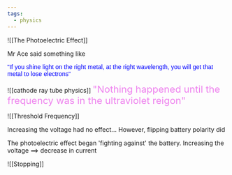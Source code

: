 ```yaml
---
tags:
  - physics
---
```


![[The Photoelectric Effect]]


Mr Ace said something like
<div>
<span style="font-family:Arial; font-size:default; color:blue">


"If you shine light on the right metal, at the right wavelength, you will get that metal to lose electrons"

</span>




</div>


![[cathode ray tube physics]]
<span style="color:violet;font-size:22">"Nothing happened until the frequency was in the ultraviolet reigon"</span>

![[Threshold Frequency]]


Increasing the voltage had no effect...
However, flipping battery polarity did

The photoelectric effect began 'fighting against' the battery.
Increasing the voltage $\implies$ decrease in current

![[Stopping]]

